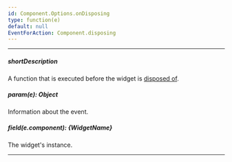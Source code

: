 ```yaml
---
id: Component.Options.onDisposing
type: function(e)
default: null
EventForAction: Component.disposing
---
```

---
##### shortDescription
A function that is executed before the widget is [disposed of](/api-reference/10%20UI%20Widgets/DOMComponent/3%20Methods/dispose().md '{basewidgetpath}/Methods/#dispose').

##### param(e): Object
Information about the event.

##### field(e.component): {WidgetName}
The widget's instance.

---
